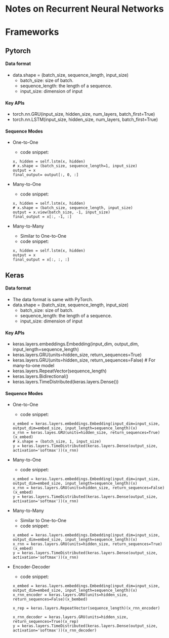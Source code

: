 # Notes on Recurrent Neural Networks

# Frameworks

## Pytorch

#### Data format
- data.shape = (batch_size, sequence_length, input_size)
  - batch_size: size of batch.
  - sequence_length: the length of a sequence.
  - input_size: dimension of input

  
#### Key APIs
- torch.nn.GRU(input_size, hidden_size, num_layers, batch_first=True)
- torch.nn.LSTM(input_size, hidden_size, num_layers, batch_first=True)


#### Sequence Modes
- One-to-One
  - code snippet:
  ```
  x, hidden = self.lstm(x, hidden)
  # x.shape = (batch_size, sequence_length=1, input_size)
  output = x
  final_output= output[:, 0, :]
  ```
  
- Many-to-One
  - code snippet:
  ```
  x, hidden = self.lstm(x, hidden)
  # x.shape = (batch_size, sequence_length, input_size)
  output = x.view(batch_size, -1, input_size)
  final_output = x[:, -1, :]
  ```
  
- Many-to-Many
  - Similar to One-to-One
  - code snippet:
  ```
  x, hidden = self.lstm(x, hidden)
  output = x
  final_output = x[:, :, :]
  ```


## Keras
#### Data format
- The data format is same with PyTorch.
- data.shape = (batch_size, sequence_length, input_size)
  - batch_size: size of batch.
  - sequence_length: the length of a sequence.
  - input_size: dimension of input
  
  
#### Key APIs
- keras.layers.embeddings.Embedding(input_dim, output_dim, input_length=sequence_length)
- keras.layers.GRU(units=hidden_size, return_sequences=True)
- keras.layers.GRU(units=hidden_size, return_sequences=False)   # For many-to-one model
- keras.layers.RepeatVector(sequence_length)
- keras.layers.Bidirectional()
- keras.layers.TimeDistributed(keras.layers.Dense())


#### Sequence Modes
- One-to-One
  - code snippet:
  ```
  x_embed = keras.layers.embeddings.Embedding(input_dim=input_size, output_dim=embed_size, input_length=sequence_length)(x)
  x_rnn = keras.layes.GRU(units=hidden_size, return_sequences=True)(x_embed)
  # x.shape = (batch_size, 1, input_size)
  y = keras.layers.TimeDistributed(keras.layers.Dense(output_size, activation='softmax'))(x_rnn)
  ```
  
- Many-to-One
  - code snippet:
  ```
  x_embed = keras.layers.embeddings.Embedding(input_dim=input_size, output_dim=embed_size, input_length=sequence_length)(x)
  x_rnn = keras.layers.GRU(units=hidden_size, return_sequences=False)(x_embed)
  y = keras.layers.TimeDistributed(keras.layers.Dense(output_size, activation='softmax'))(x_rnn)
  ```
  
- Many-to-Many
  - Similar to One-to-One
  - code snippet:
  ```
  x_embed = keras.layers.embeddings.Embedding(input_dim=input_size, output_dim=embed_size, input_length=sequence_length)(x)
  x_rnn = keras.layers.GRU(units=hidden_size, return_sequences=True)(x_embed)
  y = keras.layers.TimeDistributed(keras.layers.Dense(output_size, activation='softmax'))(x_rnn)
  ```
  
- Encoder-Decoder
  - code snippet:
  ```
  x_embed = keras.layers.embeddings.Embedding(input_dim=input_size, output_dim=embed_size, input_length=sequence_length)(x)
  x_rnn_encoder = keras.layers.GRU(units=hidden_size, return_sequences=False)(x_bembed)
  
  x_rep = keras.layers.RepeatVector(sequence_length)(x_rnn_encoder)
  
  x_rnn_decoder = keras.layers.GRU(units=hidden_size, return_sequences=True)(x_rep)
  y = keras.layers.TimeDistributed(keras.layers.Dense(output_size, activation='softmax'))(x_rnn_decoder)
  ```
